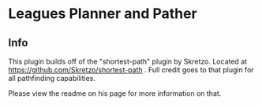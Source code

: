 # Leagues Planner and Pather

## Info
This plugin builds off of the "shortest-path" plugin by Skretzo. Located at https://github.com/Skretzo/shortest-path . Full credit goes to that plugin for all pathfinding capabilities.

Please view the readme on his page for more information on that.

